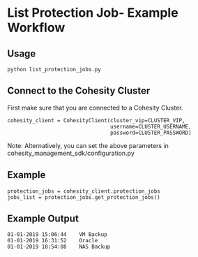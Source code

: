 # List Protection Job- Example Workflow

## Usage 
```
python list_protection_jobs.py
```

## Connect to the Cohesity Cluster
First make sure that you are connected to a Cohesity Cluster.
```
cohesity_client = CohesityClient(cluster_vip=CLUSTER_VIP,
                                 username=CLUSTER_USERNAME, 
                                 password=CLUSTER_PASSWORD)
```
Note: Alternatively, you can set the above parameters in cohesity_management_sdk/configuration.py

## Example
``` 
protection_jobs = cohesity_client.protection_jobs
jobs_list = protection_jobs.get_protection_jobs()

```
## Example Output
```
01-01-2019 15:06:44	   VM Backup
01-01-2019 16:31:52	   Oracle 
01-01-2019 18:54:08	   NAS Backup
```

